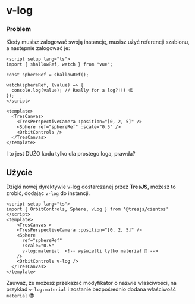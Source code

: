 # v-log

### Problem

Kiedy musisz zalogować swoją instancję, musisz użyć referencji szablonu, a następnie zalogować je:

```vue
<script setup lang="ts">
import { shallowRef, watch } from "vue";

const sphereRef = shallowRef();

watch(sphereRef, (value) => {
  console.log(value); // Really for a log?!!! 😫
});
</script>

<template>
  <TresCanvas>
    <TresPerspectiveCamera :position="[0, 2, 5]" />
    <Sphere ref="sphereRef" :scale="0.5" />
    <OrbitControls />
  </TresCanvas>
</template>
```

I to jest DUŻO kodu tylko dla prostego loga, prawda?

## Użycie

Dzięki nowej dyrektywie v-log dostarczanej przez **TresJS**, możesz to zrobić, dodając `v-log` do instancji.

```vue{2,10,12}
<script setup lang="ts">
import { OrbitControls, Sphere, vLog } from '@tresjs/cientos'
</script>
<template>
    <TresCanvas >
    <TresPerspectiveCamera :position="[0, 2, 5]" />
    <Sphere
      ref="sphereRef"
      :scale="0.5"
      v-log:material  <!-- wyświetli tylko materiał 🎉 -->
    />
    <OrbitControls v-log />
  </TresCanvas>
</template>
```

Zauważ, że możesz przekazać modyfikator o nazwie właściwości, na przykład `v-log:material` i zostanie bezpośrednio dodana właściwość `material` 😍

